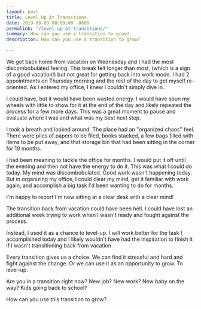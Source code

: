 ```yaml
---
layout: post
title: Level Up At Transitions.
date: 2019-08-09 08:00:00 -0600
permalink: "/level-up-at-transitions/"
summary: How can you use a transition to grow?
description: How can you use a transition to grow?

---
```

We got back home from vacation on Wednesday and I had the most discombobulated feeling. This break felt longer than most, (which is a sign of a good vacation!) but not great for getting back into work mode. I had 2 appointments on Thursday morning and the rest of the day to get myself re-oriented. As I entered my office, I knew I couldn't simply dive in.

I could have, but it would have been wasted energy. I would have spun my wheels with little to show for it at the end of the day and likely repeated the process for a few more days. This was a great moment to pause and evaluate where I was and what was my best next step.

I took a breath and looked around. The place had an "organized chaos" feel. There were piles of papers to be filed, books stacked, a few bags filled with items to be put away, and that storage bin that had been sitting in the corner for 10 months.

I had been meaning to tackle the office for months. I would put it off until the evening and then not have the energy to do it. This was what I could do today. My mind was discombobulated. Good work wasn't happening today. But in organizing my office, I could clear my mind, get it familiar with work again, and accomplish a big task I'd been wanting to do for months.

I'm happy to report I'm now sitting at a clear desk with a clear mind!

The transition back from vacation could have been hell. I could have lost an additional week trying to work when I wasn't ready and fought against the process.

Instead, I used it as a chance to level-up. I will work better for the task I accomplished today and I likely wouldn't have had the inspiration to finish it if I wasn't transitioning back from vacation.

Every transition gives us a choice. We can find it stressful and hard and fight against the change. Or we can use it as an opportunity to grow. To level-up.

Are you in a transition right now? New job? New work? New baby on the way? Kids going back to school?

How can you use this transition to grow?